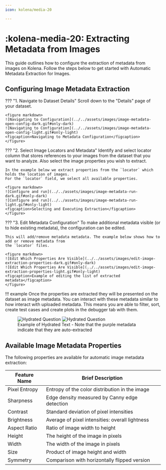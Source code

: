 ```yaml
---
icon: kolena/media-20

---
```

# :kolena-media-20: Extracting Metadata from Images

This guide outlines how to configure the extraction of metadata from images on Kolena. Follow the steps below to
get started with Automatic Metadata Extraction for Images.

## Configuring Image Metadata Extraction

??? "1. Navigate to Dataset Details"
    Scroll down to the "Details" page of your dataset.

    <figure markdown>
    ![Navigating to Configuration](../../assets/images/image-metadata-open-config-dark.gif#only-dark)
    ![Navigating to Configuration](../../assets/images/image-metadata-open-config-light.gif#only-light)
    <figcaption>Navigating to Metadata Configuration</figcaption>
    </figure>

??? "2. Select Image Locators and Metadata"
    Identify and select locator column that stores references to your images
    from the dataset that you want to analyze.
    Also select the image properties you wish to extract.

    In the example below we extract properties from the `locator` which holds the location of images.
    For the `locator` field, we select all available properties.

    <figure markdown>
    ![Configure and run](../../assets/images/image-metadata-run-dark.gif#only-dark)
    ![Configure and run](../../assets/images/image-metadata-run-light.gif#only-light)
    <figcaption>Selecting and Executing Extraction</figcaption>
    </figure>

??? "3. Edit Metadata Configuration"
    To make additional metadata visible (or to hide existing metadata), the configuration can be edited.

    This will add/remove metadata metadata. The example below shows how to add or remove metadata from
    the `locator` files.

    <figure markdown>
    ![Edit Which Properties Are Visible](../../assets/images/edit-image-extraction-properties-dark.gif#only-dark)
    ![Edit Which Properties Are Visible](../../assets/images/edit-image-extraction-properties-light.gif#only-light)
    <figcaption>Example of editing the list of extracted metadata</figcaption>
    </figure>

!!! example
    Once the properties are extracted they will be presented on the dataset as image metadata. You can interact with
    these metadata similar to how interact with uploaded metadata. This means you are able to filter, sort, create test cases
    and create plots in the debugger tab with them.
    <figure markdown>
    ![Hydrated Question](../../assets/images/hydrated-image-example-light.png#only-light)
    ![Hydrated Question](../../assets/images/hydrated-image-example-dark.png#only-dark)
    <figcaption>Example of Hydrated Text - Note that the
        purple metadata indicate that they are auto-extracted </figcaption>
    </figure>

## Available Image Metadata Properties

The following properties are available for automatic image metadata extraction:

| Feature Name                  | Brief Description                              |
|-------------------------------|------------------------------------------------|
| Pixel Entropy | Entropy of the color distribution in the image |
| Sharpness | Edge density measured by Canny edge detection |
| Contrast | Standard deviation of pixel intensities |
| Brightness | Average of pixel intensities: overall lightness |
| Aspect Ratio | Ratio of image width to height |
| Height | The height of the image in pixels |
| Width | The width of the image in pixels |
| Size | Product of image height and width |
| Symmetry | Comparison with horizontally flipped version |
